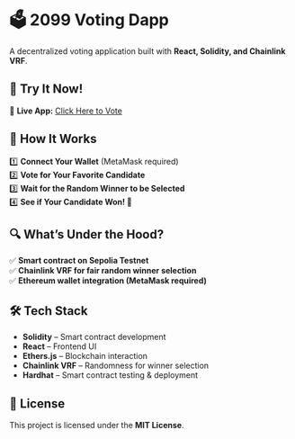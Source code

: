 # 🗳️ 2099 Voting Dapp

A decentralized voting application built with **React, Solidity, and Chainlink VRF**.

## 🔗 Try It Now!  
🚀 **Live App:** [Click Here to Vote](https://your-live-app-link.com)  

## 🎯 How It Works
1️⃣ **Connect Your Wallet** (MetaMask required)  
2️⃣ **Vote for Your Favorite Candidate**  
3️⃣ **Wait for the Random Winner to be Selected**  
4️⃣ **See if Your Candidate Won! 🎉**  

## 🔍 What’s Under the Hood?
✅ **Smart contract on Sepolia Testnet**  
✅ **Chainlink VRF for fair random winner selection**  
✅ **Ethereum wallet integration (MetaMask required)**  

## 🛠 Tech Stack
- **Solidity** – Smart contract development  
- **React** – Frontend UI  
- **Ethers.js** – Blockchain interaction  
- **Chainlink VRF** – Randomness for winner selection  
- **Hardhat** – Smart contract testing & deployment  

## 📜 License
This project is licensed under the **MIT License**.

